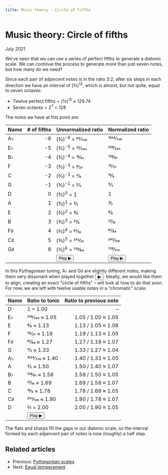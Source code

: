 ```yaml
---
title: Music theory - Circle of fifths
---
```

<script src="Sound.js"></script>

# Music theory: Circle of fifths

*July 2021*

<script>var d = 587.3295;</script>

We've seen that we can use a series of perfect fifths to generate a diatonic scale. We can continue the process to generate more than just seven notes, but how many do we need?

Since each pair of adjancent notes is in the ratio 3:2, after six steps in each direction we have an interval of (3&frasl;2)<sup>12</sup>, which is almost, but not quite, equal to seven octaves:

* Twelve perfect fifths = (3&frasl;2)<sup>12</sup> &approx; 129.74
* Seven octaves = 2<sup>7</sup> = 128

The notes we have at this point are:

| Name     | \# of fifths | Unnormalized ratio | Normalized ratio |
| -------- | -----------: | ------------------ | ---------------- |
| A&flat;  | -6 | (3&frasl;2)<sup>-6</sup> = 64&frasl;729 | 1024&frasl;729 |
| E&flat;  | -5 | (3&frasl;2)<sup>-5</sup> = 32&frasl;243 | 256&frasl;243  |
| B&flat;  | -4 | (3&frasl;2)<sup>-4</sup> = 16&frasl;81  | 128&frasl;81   |
| F        | -3 | (3&frasl;2)<sup>-3</sup> = 8&frasl;27   | 32&frasl;27    |
| C        | -2 | (3&frasl;2)<sup>-2</sup> = 4&frasl;9    | 16&frasl;9     |
| G        | -1 | (3&frasl;2)<sup>-1</sup> = 2&frasl;3    | 4&frasl;3      |
| D        |  0 | (3&frasl;2)<sup>0</sup> = 1             | 1              |
| A        |  1 | (3&frasl;2)<sup>1</sup> = 3&frasl;2     | 3&frasl;2      |
| E        |  2 | (3&frasl;2)<sup>2</sup> = 9&frasl;4     | 9&frasl;8      |
| B        |  3 | (3&frasl;2)<sup>3</sup> = 27&frasl;8    | 27&frasl;16    |
| F&sharp; |  4 | (3&frasl;2)<sup>4</sup> = 81&frasl;16   | 81&frasl;64    |
| C&sharp; |  5 | (3&frasl;2)<sup>5</sup> = 243&frasl;32  | 243&frasl;128  |
| G&sharp; |  6 | (3&frasl;2)<sup>6</sup> = 729&frasl;64  | 729&frasl;512  |
|          |    | <button onclick="playRatios([64/729, 32/243, 16/81, 8/27, 4/9, 2/3, 1, 3/2, 9/4, 27/8, 81/16, 243/32, 729/64], d)">Play &#9654;</button> | <button onclick="playRatios([1024/729, 256/243, 128/81, 32/27, 16/9, 4/3, 1, 3/2, 9/8, 27/16, 81/64, 243/128, 729/512], d)">Play  &#9654;</button> |

In this Pythagorean tuning, A&flat; and G&sharp; are slightly different notes, making them very dissonant when played together <button onclick="playRatios([1024/729, 729/512], d)">&#9654;</button>. Ideally, we would like them to align, creating an exact "circle of fifths" &ndash; will look at how to do that soon. For now, we are left with twelve usable notes in a "chromatic" scale:

| Name     | Ratio to tonic               | Ratio to previous note        |
| -------- | ---------------------------- | ----------------------------: |
| D        | 1 = 1.00                     | &ndash;                       |
| E&flat;  | 256&frasl;243 &approx; 1.05  | 1.05 / 1.00 &approx; 1.05     |
| E        | 9&frasl;8 &approx; 1.13      | 1.13 / 1.05 &approx; 1.08     |
| F        | 32&frasl;27 &approx; 1.19    | 1.19 / 1.13 &approx; 1.05     |
| F&sharp; | 81&frasl;64 &approx; 1.27    | 1.27 / 1.19 &approx; 1.07     |
| G        | 4&frasl;3 &approx; 1.33      | 1.33 / 1.27 &approx; 1.04     |
| A&flat;  | 1024&frasl;729 &approx; 1.40 | 1.40 / 1.33 &approx; 1.05     |
| A        | 3&frasl;2 &approx; 1.50      | 1.50 / 1.40 &approx; 1.07     |
| B&flat;  | 128&frasl;81 &approx; 1.58   | 1.58 / 1.50 &approx; 1.05     |
| B        | 27&frasl;16 &approx; 1.69    | 1.69 / 1.58 &approx; 1.07     |
| C        | 16&frasl;9 &approx; 1.78     | 1.78 / 1.69 &approx; 1.05     |
| C&sharp; | 243&frasl;128 &approx; 1.90  | 1.90 / 1.78 &approx; 1.07     |
| D        | 2&frasl;1 = 2.00             | 2.00 / 1.90 &approx; 1.05     |
|          | <button onclick="playRatios([1, 256/243, 9/8, 32/27, 81/64, 4/3, 1024/729, 3/2, 128/81, 27/16, 16/9, 243/128, 2], d)">Play &#9654;</button> |

The flats and sharps fill the gaps in our diatonic scale, so the interval formed by each adjancent pair of notes is now (roughly) a half step.

## Related articles

* Previous: [Pythagorean scales](03-PythagoreanScales.html)
* Next: [Equal temperament](05-EqualTemperament.html)
